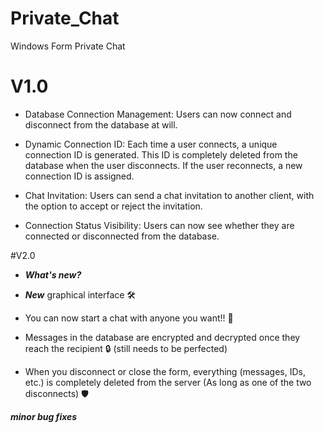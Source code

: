 # Private_Chat
 Windows Form Private Chat

# V1.0

- Database Connection Management: Users can now connect and disconnect from the database at will.

- Dynamic Connection ID: Each time a user connects, a unique connection ID is generated. This ID is completely deleted from the database when the user disconnects. If the user reconnects, a new connection ID is assigned.

- Chat Invitation: Users can send a chat invitation to another client, with the option to accept or reject the invitation.

- Connection Status Visibility: Users can now see whether they are connected or disconnected from the database.

#V2.0
- ***What's new?***
  
 - ***New*** graphical interface 🛠️
 - You can now start a chat with anyone you want!! 💬
 - Messages in the database are encrypted and decrypted once they reach the recipient 🔒 (still needs to be perfected)
 - When you disconnect or close the form, everything (messages, IDs, etc.) is completely deleted from the server (As long as one of the two disconnects) 🛡️
  
***minor bug fixes***
